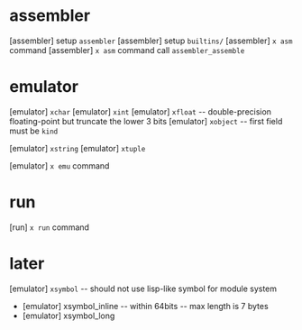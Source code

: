 # assembler

[assembler] setup `assembler`
[assembler] setup `builtins/`
[assembler] `x asm` command
[assembler] `x asm` command call `assembler_assemble`

# emulator

[emulator] `xchar`
[emulator] `xint`
[emulator] `xfloat` -- double-precision floating-point but truncate the lower 3 bits
[emulator] `xobject` -- first field must be `kind`

[emulator] `xstring`
[emulator] `xtuple`

[emulator] `x emu` command

# run

[run] `x run` command

# later

[emulator] `xsymbol` -- should not use lisp-like symbol for module system

- [emulator] xsymbol_inline -- within 64bits -- max length is 7 bytes
- [emulator] xsymbol_long
